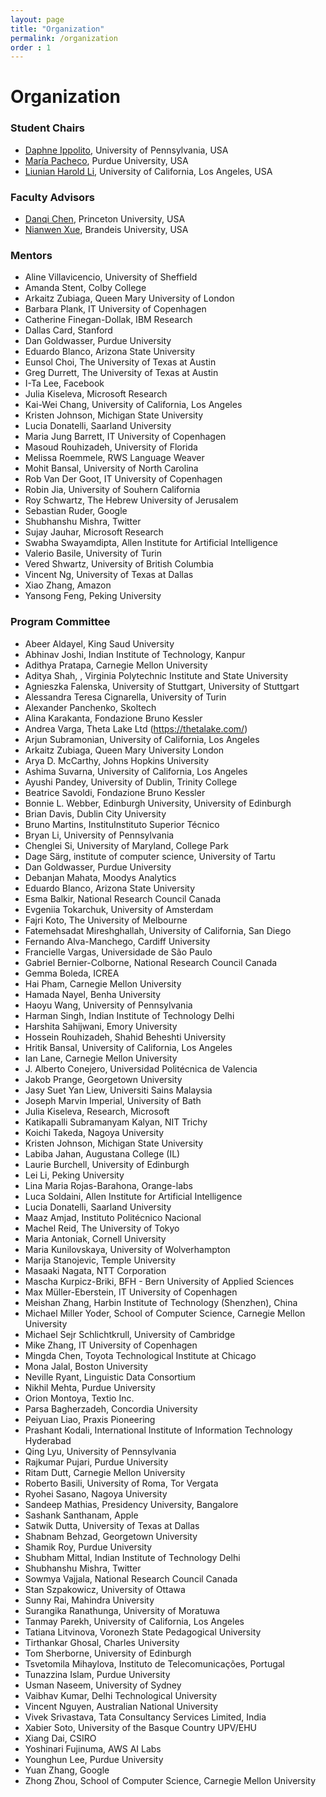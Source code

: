 ```yaml
---
layout: page
title: "Organization"
permalink: /organization
order : 1
---
```

# Organization

### Student Chairs
- [Daphne Ippolito](https://www.seas.upenn.edu/~daphnei/), University of Pennsylvania, USA
- [María Pacheco](https://www.cs.purdue.edu/homes/dgoldwas/team_members/maria-leonor-pacheco/), Purdue University, USA
- [Liunian Harold Li](https://liunian-harold-li.github.io/), University of California, Los Angeles, USA

### Faculty Advisors 
- [Danqi Chen](https://www.cs.princeton.edu/~danqic/), Princeton University, USA
- [Nianwen Xue](https://www.cs.brandeis.edu/~xuen/), Brandeis University, USA

### Mentors
- Aline Villavicencio, University of Sheffield
- Amanda Stent, Colby College
- Arkaitz Zubiaga, Queen Mary University of London
- Barbara Plank, IT University of Copenhagen
- Catherine Finegan-Dollak, IBM Research
- Dallas Card, Stanford
- Dan Goldwasser, Purdue University
- Eduardo Blanco, Arizona State University
- Eunsol Choi, The University of Texas at Austin
- Greg Durrett, The University of Texas at Austin
- I-Ta Lee, Facebook
- Julia Kiseleva, Microsoft Research
- Kai-Wei Chang, University of California, Los Angeles
- Kristen Johnson, Michigan State University
- Lucia Donatelli, Saarland University
- Maria Jung Barrett, IT University of Copenhagen
- Masoud Rouhizadeh, University of Florida
- Melissa Roemmele, RWS Language Weaver
- Mohit Bansal, University of North Carolina
- Rob Van Der Goot, IT University of Copenhagen
- Robin Jia, University of Souhern California
- Roy Schwartz, The Hebrew University of Jerusalem
- Sebastian Ruder, Google
- Shubhanshu Mishra, Twitter
- Sujay Jauhar, Microsoft Research
- Swabha Swayamdipta, Allen Institute for Artificial Intelligence
- Valerio Basile, University of Turin
- Vered Shwartz, University of British Columbia
- Vincent Ng, University of Texas at Dallas
- Xiao Zhang, Amazon
- Yansong Feng, Peking University


### Program Committee
- Abeer Aldayel, King Saud University
- Abhinav Joshi, Indian Institute of Technology, Kanpur
- Adithya Pratapa, Carnegie Mellon University
- Aditya Shah, , Virginia Polytechnic Institute and State University
- Agnieszka Falenska, University of Stuttgart, University of Stuttgart
- Alessandra Teresa Cignarella, University of Turin
- Alexander Panchenko, Skoltech
- Alina Karakanta, Fondazione Bruno Kessler
- Andrea Varga, Theta Lake Ltd (https://thetalake.com/)
- Arjun Subramonian, University of California, Los Angeles
- Arkaitz Zubiaga, Queen Mary University London
- Arya D. McCarthy, Johns Hopkins University
- Ashima Suvarna, University of California, Los Angeles
- Ayushi Pandey, University of Dublin, Trinity College
- Beatrice Savoldi, Fondazione Bruno Kessler
- Bonnie L. Webber, Edinburgh University, University of Edinburgh
- Brian Davis, Dublin City University
- Bruno Martins, InstituInstituto Superior Técnico
- Bryan Li, University of Pennsylvania
- Chenglei Si, University of Maryland, College Park
- Dage Särg, institute of computer science, University of Tartu
- Dan Goldwasser, Purdue University
- Debanjan Mahata, Moodys Analytics
- Eduardo Blanco, Arizona State University
- Esma Balkir, National Research Council Canada
- Evgeniia Tokarchuk, University of Amsterdam
- Fajri Koto, The University of Melbourne
- Fatemehsadat Mireshghallah, University of California, San Diego
- Fernando Alva-Manchego, Cardiff University
- Francielle Vargas, Universidade de São Paulo
- Gabriel Bernier-Colborne, National Research Council Canada
- Gemma Boleda, ICREA
- Hai Pham, Carnegie Mellon University
- Hamada Nayel, Benha University
- Haoyu Wang, University of Pennsylvania
- Harman Singh, Indian Institute of Technology Delhi
- Harshita Sahijwani, Emory University
- Hossein Rouhizadeh, Shahid Beheshti University
- Hritik Bansal, University of California, Los Angeles
- Ian Lane, Carnegie Mellon University
- J. Alberto Conejero, Universidad Politécnica de Valencia
- Jakob Prange, Georgetown University
- Jasy Suet Yan Liew, Universiti Sains Malaysia
- Joseph Marvin Imperial, University of Bath
- Julia Kiseleva, Research, Microsoft
- Katikapalli Subramanyam Kalyan, NIT Trichy
- Koichi Takeda, Nagoya University
- Kristen Johnson, Michigan State University
- Labiba Jahan, Augustana College (IL)
- Laurie Burchell, University of Edinburgh
- Lei Li, Peking University
- Lina Maria Rojas-Barahona, Orange-labs
- Luca Soldaini, Allen Institute for Artificial Intelligence
- Lucia Donatelli, Saarland University
- Maaz Amjad, Instituto Politécnico Nacional
- Machel Reid, The University of Tokyo
- Maria Antoniak, Cornell University
- Maria Kunilovskaya, University of Wolverhampton
- Marija Stanojevic, Temple University
- Masaaki Nagata, NTT Corporation
- Mascha Kurpicz-Briki, BFH - Bern University of Applied Sciences
- Max Müller-Eberstein, IT University of Copenhagen
- Meishan Zhang, Harbin Institute of Technology (Shenzhen), China
- Michael Miller Yoder, School of Computer Science, Carnegie Mellon University
- Michael Sejr Schlichtkrull, University of Cambridge
- Mike Zhang, IT University of Copenhagen
- Mingda Chen, Toyota Technological Institute at Chicago
- Mona Jalal, Boston University
- Neville Ryant, Linguistic Data Consortium
- Nikhil Mehta, Purdue University
- Orion Montoya, Textio Inc.
- Parsa Bagherzadeh, Concordia University
- Peiyuan Liao, Praxis Pioneering
- Prashant Kodali, International Institute of Information Technology Hyderabad
- Qing Lyu, University of Pennsylvania
- Rajkumar Pujari, Purdue University
- Ritam Dutt, Carnegie Mellon University
- Roberto Basili, University of Roma, Tor Vergata
- Ryohei Sasano, Nagoya University
- Sandeep Mathias, Presidency University, Bangalore
- Sashank Santhanam, Apple
- Satwik Dutta, University of Texas at Dallas
- Shabnam Behzad, Georgetown University
- Shamik Roy, Purdue University
- Shubham Mittal, Indian Institute of Technology Delhi
- Shubhanshu Mishra, Twitter
- Sowmya Vajjala, National Research Council Canada
- Stan Szpakowicz, University of Ottawa
- Sunny Rai, Mahindra University
- Surangika Ranathunga, University of Moratuwa
- Tanmay Parekh, University of California, Los Angeles
- Tatiana Litvinova, Voronezh State Pedagogical University
- Tirthankar Ghosal, Charles University
- Tom Sherborne, University of Edinburgh
- Tsvetomila Mihaylova, Instituto de Telecomunicações, Portugal
- Tunazzina Islam, Purdue University
- Usman Naseem, University of Sydney
- Vaibhav Kumar, Delhi Technological University
- Vincent Nguyen, Australian National University
- Vivek Srivastava, Tata Consultancy Services Limited, India
- Xabier Soto, University of the Basque Country UPV/EHU
- Xiang Dai, CSIRO
- Yoshinari Fujinuma, AWS AI Labs
- Younghun Lee, Purdue University
- Yuan Zhang, Google
- Zhong Zhou, School of Computer Science, Carnegie Mellon University
